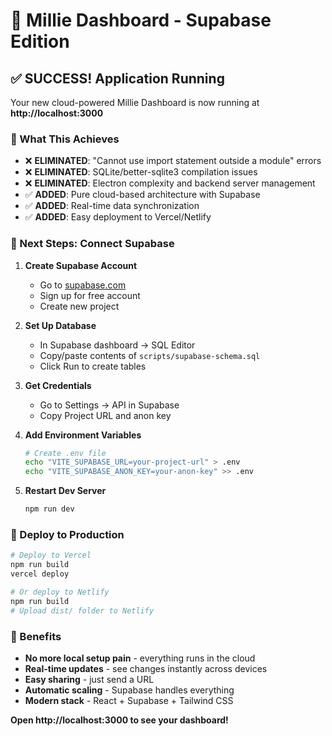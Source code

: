 # 🚀 Millie Dashboard - Supabase Edition

## ✅ SUCCESS! Application Running

Your new cloud-powered Millie Dashboard is now running at **http://localhost:3000**

### 🎯 What This Achieves

- ❌ **ELIMINATED**: "Cannot use import statement outside a module" errors
- ❌ **ELIMINATED**: SQLite/better-sqlite3 compilation issues  
- ❌ **ELIMINATED**: Electron complexity and backend server management
- ✅ **ADDED**: Pure cloud-based architecture with Supabase
- ✅ **ADDED**: Real-time data synchronization
- ✅ **ADDED**: Easy deployment to Vercel/Netlify

### 🔧 Next Steps: Connect Supabase

1. **Create Supabase Account**
   - Go to [supabase.com](https://supabase.com)
   - Sign up for free account
   - Create new project

2. **Set Up Database**
   - In Supabase dashboard → SQL Editor
   - Copy/paste contents of `scripts/supabase-schema.sql`
   - Click Run to create tables

3. **Get Credentials**
   - Go to Settings → API in Supabase
   - Copy Project URL and anon key

4. **Add Environment Variables**
   ```bash
   # Create .env file
   echo "VITE_SUPABASE_URL=your-project-url" > .env
   echo "VITE_SUPABASE_ANON_KEY=your-anon-key" >> .env
   ```

5. **Restart Dev Server**
   ```bash
   npm run dev
   ```

### 🚀 Deploy to Production

```bash
# Deploy to Vercel
npm run build
vercel deploy

# Or deploy to Netlify
npm run build
# Upload dist/ folder to Netlify
```

### 🎉 Benefits

- **No more local setup pain** - everything runs in the cloud
- **Real-time updates** - see changes instantly across devices
- **Easy sharing** - just send a URL
- **Automatic scaling** - Supabase handles everything
- **Modern stack** - React + Supabase + Tailwind CSS

**Open http://localhost:3000 to see your dashboard!**
